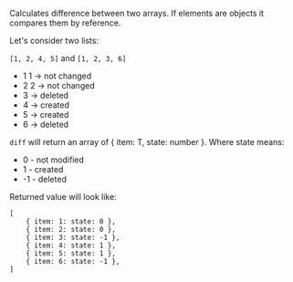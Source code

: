 Calculates difference between two arrays.
If elements are objects it compares them by reference.

Let's consider two lists:

`[1, 2, 4, 5]` and
`[1, 2, 3, 6]`

* 1 1 -> not changed
* 2 2 -> not changed
*   3 -> deleted
* 4   -> created
* 5   -> created
*   6 -> deleted

`diff` will return an array of { item: T, state: number }.
Where state means:
  * 0 - not modified
  * 1 - created
  * -1 - deleted

Returned value will look like:
```
[
    { item: 1: state: 0 },
    { item: 2: state: 0 },
    { item: 3: state: -1 },
    { item: 4: state: 1 },
    { item: 5: state: 1 },
    { item: 6: state: -1 },
]
```
